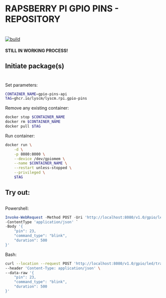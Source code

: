 # RAPSBERRY PI GPIO PINS - REPOSITORY <h1> 

[![build](https://github.com/lyscm/lyscm.rpi.gpio-pins/actions/workflows/lyscm.rpi.gpio-pins-CI.yml/badge.svg?branch=master)](https://github.com/lyscm/lyscm.rpi.gpio-pins/actions/workflows/lyscm.rpi.gpio-pins-CI.yml)

#### STILL IN WORKING PROCESS! <h2> 

## Initiate package(s) <h2> 

#
    
Set parameters:

```bash
CONTAINER_NAME=gpio-pins-api
TAG=ghcr.io/lyscm/lyscm.rpi.gpio-pins
```
Remove any existing container:

```bash
docker stop $CONTAINER_NAME
docker rm $CONTAINER_NAME
docker pull $TAG
```

Run container:

```bash
docker run \
    -d \
    -p 8080:8000 \
    --device /dev/gpiomem \
    --name $CONTAINER_NAME \
    --restart unless-stopped \
    --privileged \
    $TAG
```

## Try out: <h2> 

Powershell:
```powershell
Invoke-WebRequest -Method POST -Uri 'http://localhost:8080/v1.0/gpio/led/transit' `
-ContentType 'application/json' `
-Body '{ 
    "pin": 23, 
    "command_type": "blink", 
    "duration": 500
}'
```
Bash:
```bash
curl --location --request POST 'http://localhost:8080/v1.0/gpio/led/transit' \
--header 'Content-Type: application/json' \
--data-raw '{
    "pin": 23,
    "command_type": "blink",
    "duration": 500
}'
```
